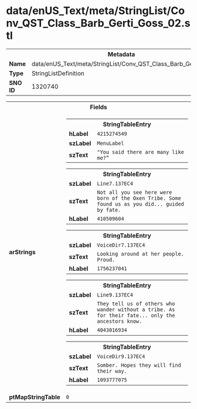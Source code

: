 <h1>data/enUS_Text/meta/StringList/Conv_QST_Class_Barb_Gerti_Goss_02.stl</h1><table><tr><th colspan="100%">Metadata</th></tr><tr><td><b>Name</b></td><td>data/enUS_Text/meta/StringList/Conv_QST_Class_Barb_Gerti_Goss_02.stl</td></tr><tr><td><b>Type</b></td><td>StringListDefinition</td></tr><tr><td><b>SNO ID</b></td><td>1320740</td></tr></table>

<table><tr><th colspan="100%">Fields</th></tr><tr><td><b>arStrings</b></td><td><table><tr><th colspan="100%">StringTableEntry</th></tr><tr><td><b>hLabel</b></td><td><code>4215274549</code></td></tr><tr><td><b>szLabel</b></td><td><code>MenuLabel</code></td></tr><tr><td><b>szText</b></td><td><code>"You said there are many like me?”</code></td></tr></table>


<table><tr><th colspan="100%">StringTableEntry</th></tr><tr><td><b>szLabel</b></td><td><code>Line7.137EC4</code></td></tr><tr><td><b>szText</b></td><td><code>Not all you see here were born of the Oxen Tribe. Some found us as you did... guided by fate.</code></td></tr><tr><td><b>hLabel</b></td><td><code>410509604</code></td></tr></table>


<table><tr><th colspan="100%">StringTableEntry</th></tr><tr><td><b>szLabel</b></td><td><code>VoiceDir7.137EC4</code></td></tr><tr><td><b>szText</b></td><td><code>Looking around at her people. Proud.</code></td></tr><tr><td><b>hLabel</b></td><td><code>1756237041</code></td></tr></table>


<table><tr><th colspan="100%">StringTableEntry</th></tr><tr><td><b>szLabel</b></td><td><code>Line9.137EC4</code></td></tr><tr><td><b>szText</b></td><td><code>They tell us of others who wander without a tribe. As for their fate... only the ancestors know.</code></td></tr><tr><td><b>hLabel</b></td><td><code>4043016934</code></td></tr></table>


<table><tr><th colspan="100%">StringTableEntry</th></tr><tr><td><b>szLabel</b></td><td><code>VoiceDir9.137EC4</code></td></tr><tr><td><b>szText</b></td><td><code>Somber. Hopes they will find their way.</code></td></tr><tr><td><b>hLabel</b></td><td><code>1093777075</code></td></tr></table>


</td></tr><tr><td><b>ptMapStringTable</b></td><td><code>0</code></td></tr></table>

